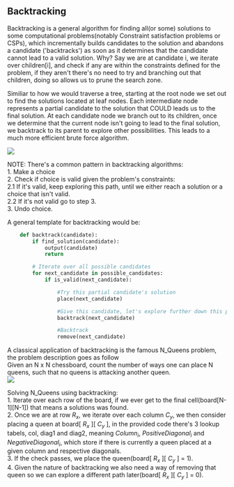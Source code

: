 ## Backtracking

Backtracking is a general algorithm for finding all(or some) solutions to some computational problems(notably Constraint satisfaction problems or CSPs), which incrementally builds candidates to the solution and abandons a candidate ('backtracks') as soon as it determines that the candidate cannot lead to a valid solution. Why? Say we are at candidate i, we iterate over children[i], and check if any are within the constraints defined for the problem, if they aren't there's no need to try and branching out that children, doing so allows us to prune the search zone.

Similiar to how we would traverse a tree, starting at the root node we set out to find the solutions located at leaf nodes. Each intermediate node represents a partial candidate to the solution that COULD leads us to the final solution. At each candidate node we branch out to its children, once we determine that the current node isn't going to lead to the final solution, we backtrack to its parent to explore other possibilities. This leads to a much more efficient brute force algorithm.

![](https://github.com/m-xyz/AOC_2022/blob/main/backtracking/backtracking.png)</br>


NOTE: There's a common pattern in backtracking algorithms:</br>
    1. Make a choice</br>
    2. Check if choice is valid given the problem's constraints:</br>
        2.1 If it's valid, keep exploring this path, until we either reach a solution or a choice that isn't valid.</br>
        2.2 If it's not valid go to step 3.</br>
    3. Undo choice.</br>

A general template for backtracking would be:

```python
    def backtrack(candidate):
        if find_solution(candidate):
            output(candidate)
            return

        # Iterate over all possible candidates
        for next_candidate in possible_candidates:
            if is_valid(next_candidate):

                #Try this partial candidate's solution
                place(next_candidate)

                #Give this candidate, let's explore further down this path
                backtrack(next_candidate)

                #Backtrack
                remove(next_candidate)
```

A classical application of backtracking is the famous N_Queens problem, the problem description goes as follow</br>
Given an N x N chessboard, count the number of ways one can place N queens, such that no queens is attacking another queen.</br>
![](https://github.com/m-xyz/AOC_2022/blob/main/backtracking/n_queen_constraints.png)</br>

Solving N_Queens using backtracking:</br>
    1. Iterate over each row of the board, if we ever get to the final cell(board[N-1][N-1]) that means a solutions was found.</br>
    2. Once we are at row $R_x$, we iterate over each column $C_y$, we then consider placing a queen at board[ $R_x$ ][ $C_y$ ], in the provided code
    there's 3 lookup tabels, col, diag1 and diag2, meaning $Column_i$, $PositiveDiagonal_i$ and $NegativeDiagonal_i$, which store if there is currently
    a queen placed at a given column and respective diagonals.</br>
    3. If the check passes, we place the queen(board[ $R_x$ ][ $C_y$ ] = 1).</br>
    4. Given the nature of backtracking we also need a way of removing that queen so we can explore a different path later(board[ $R_x$ ][ $C_y$ ] = 0).</br>

